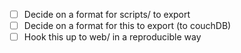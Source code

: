 - [ ] Decide on a format for scripts/ to export
- [ ] Decide on a format for this to export (to couchDB)
- [ ] Hook this up to web/ in a reproducible way

